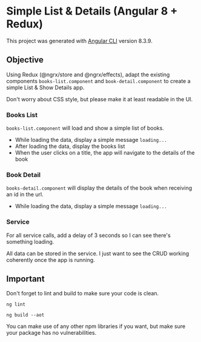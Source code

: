 # Simple List & Details (Angular 8 + Redux)

This project was generated with [Angular CLI](https://github.com/angular/angular-cli) version 8.3.9.

## Objective

Using Redux (@ngrx/store and @ngrx/effects), adapt the existing components `books-list.component` and `book-detail.component` to create a simple List & Show Details app.

Don't worry about CSS style, but please make it at least readable in the UI.

### Books List

`books-list.component` will load and show a simple list of books.

- While loading the data, display a simple message `loading...`
- After loading the data, display the books list
- When the user clicks on a title, the app will navigate to the details of the book


### Book Detail

`books-detail.component` will display the details of the book when receiving an id in the url.

- While loading the data, display a simple message `loading...`


### Service

For all service calls, add a delay of 3 seconds so I can see there's something loading.

All data can be stored in the service. I just want to see the CRUD working coherently once the app is running.

## Important

Don't forget to lint and build to make sure your code is clean.

`ng lint`

`ng build --aot`

You can make use of any other npm libraries if you want, but make sure your package has no vulnerabilities.
